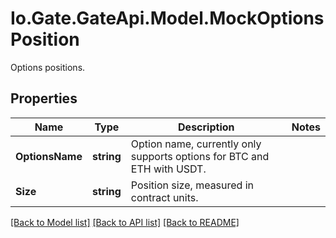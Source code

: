 
# Io.Gate.GateApi.Model.MockOptionsPosition

Options positions.

## Properties

Name | Type | Description | Notes
------------ | ------------- | ------------- | -------------
**OptionsName** | **string** | Option name, currently only supports options for BTC and ETH with USDT. | 
**Size** | **string** | Position size, measured in contract units. | 

[[Back to Model list]](../README.md#documentation-for-models)
[[Back to API list]](../README.md#documentation-for-api-endpoints)
[[Back to README]](../README.md)
